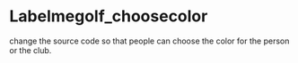 # Labelmegolf_choosecolor
change the source code so that people can choose the color for the person or the club.
